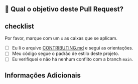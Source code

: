 ## 🚀 Qual o objetivo deste Pull Request?

## checklist

Por favor, marque com um `x` as caixas que se aplicam.

- [ ] Eu li o arquivo [CONTRIBUTING.md](./CONTRIBUTING.md) e segui as orientações.
- [ ] Meu código segue o padrão de estilo deste projeto.
- [ ] Eu verifiquei e não há nenhum conflito com a branch `main`.

## Informações Adicionais